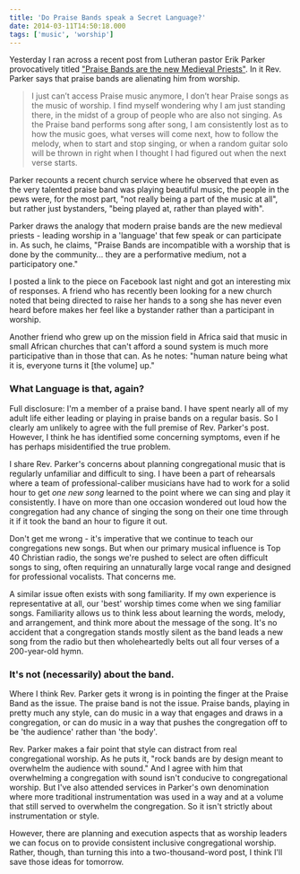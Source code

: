 ```yaml
---
title: 'Do Praise Bands speak a Secret Language?'
date: 2014-03-11T14:50:18.000
tags: ['music', 'worship']
---
```


Yesterday I ran across a recent post from Lutheran pastor Erik Parker provocatively titled ["Praise Bands are the new Medieval Priests"](http://millennialpastor.net/2014/03/03/praise-bands-are-the-new-medieval-priests/). In it Rev. Parker says that praise bands are alienating him from worship.

> I just can’t access Praise music anymore, I don’t hear Praise songs as the music of worship. I find myself wondering why I am just standing there, in the midst of a group of people who are also not singing. As the Praise band performs song after song, I am consistently lost as to how the music goes, what verses will come next, how to follow the melody, when to start and stop singing, or when a random guitar solo will be thrown in right when I thought I had figured out when the next verse starts.

Parker recounts a recent church service where he observed that even as the very talented praise band was playing beautiful music, the people in the pews were, for the most part, "not really being a part of the music at all", but rather just bystanders, "being played at, rather than played with".

Parker draws the analogy that modern praise bands are the new medieval priests - leading worship in a 'language' that few speak or can participate in. As such, he claims, "Praise Bands are incompatible with a worship that is done by the community... they are a performative medium, not a participatory one."

I posted a link to the piece on Facebook last night and got an interesting mix of responses. A friend who has recently been looking for a new church noted that being directed to raise her hands to a song she has never even heard before makes her feel like a bystander rather than a participant in worship.

Another friend who grew up on the mission field in Africa said that music in small African churches that can't afford a sound system is much more participative than in those that can. As he notes: "human nature being what it is, everyone turns it \[the volume\] up."

### What Language is that, again?

Full disclosure: I'm a member of a praise band. I have spent nearly all of my adult life either leading or playing in praise bands on a regular basis. So I clearly am unlikely to agree with the full premise of Rev. Parker's post. However, I think he has identified some concerning symptoms, even if he has perhaps misidentified the true problem.

I share Rev. Parker's concerns about planning congregational music that is regularly unfamiliar and difficult to sing. I have been a part of rehearsals where a team of professional-caliber musicians have had to work for a solid hour to get _one new song_ learned to the point where we can sing and play it consistently. I have on more than one occasion wondered out loud how the congregation had any chance of singing the song on their one time through it if it took the band an hour to figure it out.

Don't get me wrong - it's imperative that we continue to teach our congregations new songs. But when our primary musical influence is Top 40 Christian radio, the songs we're pushed to select are often difficult songs to sing, often requiring an unnaturally large vocal range and designed for professional vocalists. That concerns me.

A similar issue often exists with song familiarity. If my own experience is representative at all, our 'best' worship times come when we sing familiar songs. Familiarity allows us to think less about learning the words, melody, and arrangement, and think more about the message of the song. It's no accident that a congregation stands mostly silent as the band leads a new song from the radio but then wholeheartedly belts out all four verses of a 200-year-old hymn.

### It's not (necessarily) about the band.

Where I think Rev. Parker gets it wrong is in pointing the finger at the Praise Band as the issue. The praise band is not the issue. Praise bands, playing in pretty much any style, can do music in a way that engages and draws in a congregation, or can do music in a way that pushes the congregation off to be 'the audience' rather than 'the body'.

Rev. Parker makes a fair point that style can distract from real congregational worship. As he puts it, "rock bands are by design meant to overwhelm the audience with sound." And I agree with him that overwhelming a congregation with sound isn't conducive to congregational worship. But I've also attended services in Parker's own denomination where more traditional instrumentation was used in a way and at a volume that still served to overwhelm the congregation. So it isn't strictly about instrumentation or style.

However, there are planning and execution aspects that as worship leaders we can focus on to provide consistent inclusive congregational worship. Rather, though, than turning this into a two-thousand-word post, I think I'll save those ideas for tomorrow.
